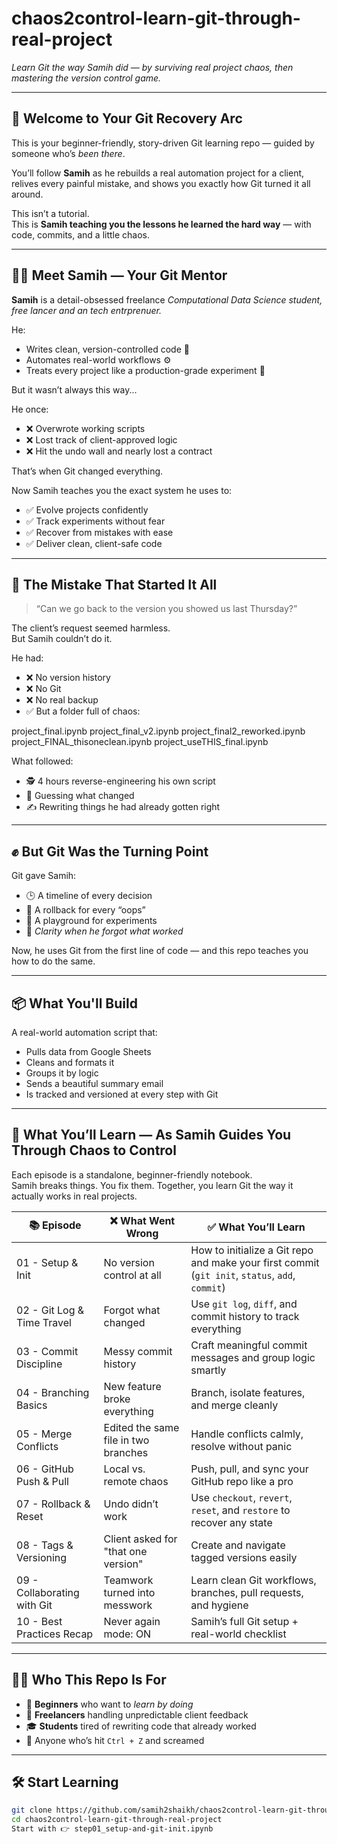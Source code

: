 # chaos2control-learn-git-through-real-project
  
*Learn Git the way Samih did — by surviving real project chaos, then mastering the version control game.*

---

## 👋 Welcome to Your Git Recovery Arc

This is your beginner-friendly, story-driven Git learning repo — guided by someone who’s *been there*.

You’ll follow **Samih** as he rebuilds a real automation project for a client, relives every painful mistake, and shows you exactly how Git turned it all around.

This isn’t a tutorial.  
This is **Samih teaching you the lessons he learned the hard way** — with code, commits, and a little chaos.

---

## 👨‍💻 Meet Samih — Your Git Mentor

**Samih** is a detail-obsessed freelance *Computational Data Science student,  free lancer and an tech entrprenuer.*

He:
- Writes clean, version-controlled code 🧼  
- Automates real-world workflows ⚙️  
- Treats every project like a production-grade experiment 🧪

But it wasn’t always this way...

He once:
- ❌ Overwrote working scripts  
- ❌ Lost track of client-approved logic  
- ❌ Hit the undo wall and nearly lost a contract

That’s when Git changed everything.

Now Samih teaches you the exact system he uses to:
- ✅ Evolve projects confidently  
- ✅ Track experiments without fear  
- ✅ Recover from mistakes with ease  
- ✅ Deliver clean, client-safe code
---

## 🧠 The Mistake That Started It All

> “Can we go back to the version you showed us last Thursday?”

The client’s request seemed harmless.  
But Samih couldn’t do it.

He had:
- ❌ No version history  
- ❌ No Git  
- ❌ No real backup  
- ✅ But a folder full of chaos:

project_final.ipynb
project_final_v2.ipynb
project_final2_reworked.ipynb
project_FINAL_thisoneclean.ipynb
project_useTHIS_final.ipynb

What followed:
- 🕵️ 4 hours reverse-engineering his own script  
- 🔁 Guessing what changed  
- ✍️ Rewriting things he had already gotten right
---

## ✊ But Git Was the Turning Point

Git gave Samih:
- 🕒 A timeline of every decision  
- 🧯 A rollback for every “oops”  
- 🧪 A playground for experiments  
- 🧠 *Clarity when he forgot what worked*


Now, he uses Git from the first line of code — and this repo teaches you how to do the same.

---

## 📦 What You'll Build

A real-world automation script that:
- Pulls data from Google Sheets  
- Cleans and formats it  
- Groups it by logic  
- Sends a beautiful summary email  
- Is tracked and versioned at every step with Git

---
## 🧠 What You’ll Learn — As Samih Guides You Through Chaos to Control

Each episode is a standalone, beginner-friendly notebook.  
Samih breaks things. You fix them. Together, you learn Git the way it actually works in real projects.

| 📚 Episode | ❌ What Went Wrong | ✅ What You’ll Learn |
|-----------|------------------|----------------------|
| 01 - Setup & Init | No version control at all | How to initialize a Git repo and make your first commit (`git init`, `status`, `add`, `commit`) |
| 02 - Git Log & Time Travel | Forgot what changed | Use `git log`, `diff`, and commit history to track everything |
| 03 - Commit Discipline | Messy commit history | Craft meaningful commit messages and group logic smartly |
| 04 - Branching Basics | New feature broke everything | Branch, isolate features, and merge cleanly |
| 05 - Merge Conflicts | Edited the same file in two branches | Handle conflicts calmly, resolve without panic |
| 06 - GitHub Push & Pull | Local vs. remote chaos | Push, pull, and sync your GitHub repo like a pro |
| 07 - Rollback & Reset | Undo didn’t work | Use `checkout`, `revert`, `reset`, and `restore` to recover any state |
| 08 - Tags & Versioning | Client asked for "that one version" | Create and navigate tagged versions easily |
| 09 - Collaborating with Git | Teamwork turned into messwork | Learn clean Git workflows, branches, pull requests, and hygiene |
| 10 - Best Practices Recap | Never again mode: ON | Samih’s full Git setup + real-world checklist


---

## 👨‍🎓 Who This Repo Is For

- 👶 **Beginners** who want to *learn by doing*  
- 💼 **Freelancers** handling unpredictable client feedback  
- 🎓 **Students** tired of rewriting code that already worked  
- 🧠 Anyone who’s hit `Ctrl + Z` and screamed
---

## 🛠 Start Learning

```bash
git clone https://github.com/samih2shaikh/chaos2control-learn-git-through-real-project.git
cd chaos2control-learn-git-through-real-project
Start with 👉 step01_setup-and-git-init.ipynb
